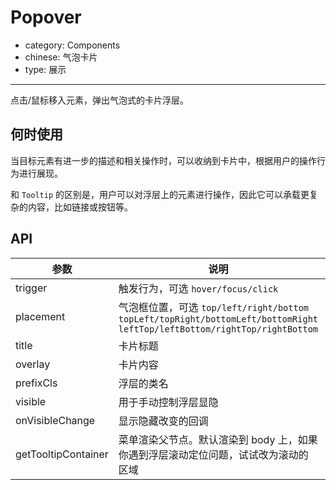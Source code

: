 # Popover

- category: Components
- chinese: 气泡卡片
- type: 展示

---

点击/鼠标移入元素，弹出气泡式的卡片浮层。

## 何时使用

当目标元素有进一步的描述和相关操作时，可以收纳到卡片中，根据用户的操作行为进行展现。

和 `Tooltip` 的区别是，用户可以对浮层上的元素进行操作，因此它可以承载更复杂的内容，比如链接或按钮等。


## API

| 参数      | 说明                                     | 类型          | 默认值 |
|-----------|------------------------------------------|---------------|--------|
| trigger   | 触发行为，可选 `hover/focus/click`       | string        | hover  |
| placement | 气泡框位置，可选 `top/left/right/bottom` `topLeft/topRight/bottomLeft/bottomRight` `leftTop/leftBottom/rightTop/rightBottom` | string        | top    |
| title     | 卡片标题                                 | React.Element | 无     |
| overlay   | 卡片内容                                 | React.Element | 无     |
| prefixCls | 浮层的类名                        | string        | ant-popover   |
| visible   | 用于手动控制浮层显隐                     | boolean       | false  |
| onVisibleChange | 显示隐藏改变的回调                 | function      | 无     |
| getTooltipContainer | 菜单渲染父节点。默认渲染到 body 上，如果你遇到浮层滚动定位问题，试试改为滚动的区域 | Function | () => document.body |

